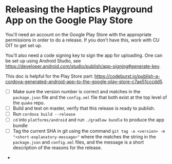 Releasing the Haptics Playground App on the Google Play Store
=============================================================

You'll need an account on the Google Play Store with the appropriate permissions in order to do a release.  If you don't
have this, work with CU OIT to get set up.

You'll also need a code signing key to sign the app for uploading.  One can be set up using Android Studio, see
https://developer.android.com/studio/publish/app-signing#generate-key.

This doc is helpful for the Play Store part: https://codeburst.io/publish-a-cordova-generated-android-app-to-the-google-play-store-c7ae51cccdd5.

- [ ] Make sure the version number is correct and matches in the `package.json` file and the `config.xml` file that both
exist at the top level of the `quake` repo.
- [ ] Build and test on master, verify that this release is ready to publish.
- [ ] Run `cordova build --release`
- [ ] `cd` into `platforms/android` and run `./gradlew bundle` to produce the app bundle
- [ ] Tag the current SHA in git using the command `git tag -a <version> -m "<short-explanatory-message>"` where the
<version> matches the string in the `package.json` and `config.xml` files, and the message is a short description of the
reasons for the release.
- 
